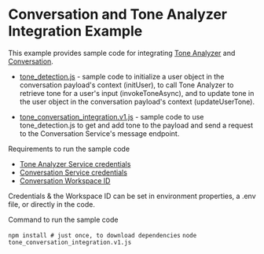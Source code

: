 # Conversation and Tone Analyzer Integration Example

This example provides sample code for integrating [Tone Analyzer][tone_analyzer] and [Conversation][conversation].

  * [tone_detection.js][tone_conversation_integration_example_tone_detection] - sample code to initialize a user object in the conversation payload's context (initUser), to call Tone Analyzer to retrieve tone for a user's input (invokeToneAsync), and to update tone in the user object in the conversation payload's context (updateUserTone).

  * [tone_conversation_integration.v1.js][tone_conversation_integration_example] - sample code to use tone_detection.js to get and add tone to the payload and send a request to the Conversation Service's message endpoint.


Requirements to run the sample code

  * [Tone Analyzer Service credentials][bluemix_tone_analyzer_service]
  * [Conversation Service credentials][bluemix_conversation_service]
  * [Conversation Workspace ID][conversation_simple_workspace]

Credentials & the Workspace ID can be set in environment properties, a .env file, or directly in the code.


Command to run the sample code

`npm install # just once, to download dependencies`
`node tone_conversation_integration.v1.js`

[conversation]: https://www.ibm.com/watson/developercloud/conversation.html
[tone_analyzer]: http://www.ibm.com/watson/developercloud/tone-analyzer.html
[bluemix_conversation_service]: https://console.ng.bluemix.net/catalog/services/conversation/
[bluemix_tone_analyzer_service]: https://console.ng.bluemix.net/catalog/services/tone-analyzer/
[conversation_simple_workspace]: https://github.com/watson-developer-cloud/conversation-simple#workspace
[tone_conversation_integration_example]: https://github.com/watson-developer-cloud/node-sdk/tree/master/examples/tone_conversation_integration.v1.js
[tone_conversation_integration_example_tone_detection]: https://github.com/watson-developer-cloud/node-sdk/tree/master/examples/conversation_addons/tone_detection.js
